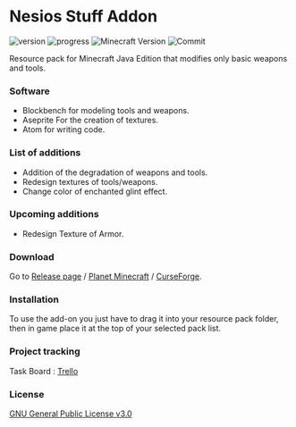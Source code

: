 # Nesios Stuff Addon

![version](https://img.shields.io/github/v/release/N3siOS/Nesios_Stuff_Addon?label=Last%20version)
![progress](https://img.shields.io/badge/Progress-95%25-blueviolet)
![Minecraft Version](https://img.shields.io/badge/Minecraft%20Version-1.16.2-inactive)
![Commit](https://img.shields.io/github/commit-activity/w/N3siOS/Nesios_Stuff_Addon?color=yellow)

Resource pack for Minecraft Java Edition that modifies only basic weapons and tools.

### Software

- Blockbench for modeling tools and weapons. 
- Aseprite For the creation of textures. 
- Atom for writing code.

### List of additions

- Addition of the degradation of weapons and tools.
- Redesign textures of tools/weapons.
- Change color of enchanted glint effect.

### Upcoming additions

- Redesign Texture of Armor.

### Download

Go to [Release page](https://github.com/N3siOS/Nesios_Stuff_Addon/releases) / [Planet Minecraft](https://www.planetminecraft.com/texture-pack/nesios-better-stuff/) / [CurseForge](https://www.curseforge.com/minecraft/texture-packs/nesios-stuff-addon).

### Installation

To use the add-on you just have to drag it into your resource pack folder, then in game place it at the top of your selected pack list.

### Project tracking

Task Board :  [Trello](https://trello.com/b/YKjshhmy/public-task-board) 

### License

[GNU General Public License v3.0](https://choosealicense.com/licenses/gpl-3.0/)
